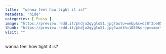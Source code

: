 ```yaml
---
title:  "wanna feel how tight it is?"
metadate: "hide"
categories: [ Pussy ]
image: "https://preview.redd.it/phdja2qyglo51.jpg?auto=webp&s=d38f3be858e0e6f5975e103ede50037e94d1615b"
thumb: "https://preview.redd.it/phdja2qyglo51.jpg?width=1080&crop=smart&auto=webp&s=c59d6236b6aac2f1797e4bf2e1fa38ea18ac8452"
visit: ""
---
```

wanna feel how tight it is?
